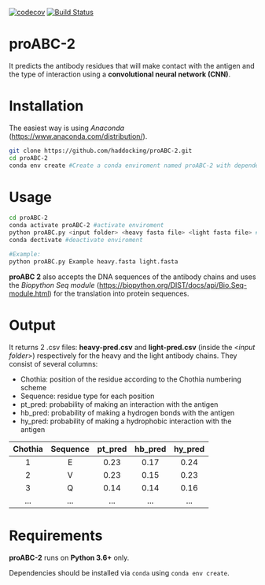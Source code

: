 [![codecov](https://codecov.io/gh/haddocking/proABC-2/branch/master/graph/badge.svg?token=4C4tfGxpuQ)](https://codecov.io/gh/haddocking/proABC-2) [![Build Status](http://alembick.science.uu.nl:8080/buildStatus/icon?job=proABC-2%2Fmaster)](http://alembick.science.uu.nl:8080/job/proABC-2/job/master/)
# proABC-2

It predicts the antibody residues that will make contact with the antigen and the type of interaction using a **convolutional neural network (CNN)**.

# Installation

The easiest way is using *Anaconda* (https://www.anaconda.com/distribution/).

``` bash
git clone https://github.com/haddocking/proABC-2.git
cd proABC-2
conda env create #Create a conda enviroment named proABC-2 with dependecies
```


# Usage

``` bash
cd proABC-2
conda activate proABC-2 #activate enviroment
python proABC.py <input folder> <heavy fasta file> <light fasta file> #run code
conda dectivate #deactivate enviroment

#Example:
python proABC.py Example heavy.fasta light.fasta
```
**proABC 2** also accepts the DNA sequences of the antibody chains and uses the *Biopython Seq module* (https://biopython.org/DIST/docs/api/Bio.Seq-module.html) for the translation into protein sequences.

# Output

It returns 2 .csv files: **heavy-pred.csv** and **light-pred.csv** (inside the <*input folder*>) respectively for the heavy and the light antibody chains. 
They consist of  several columns: 

* Chothia: position of the residue according to the Chothia numbering scheme
* Sequence: residue type for each position 
* pt_pred: probability of making an interaction with the antigen
* hb_pred: probability of making a hydrogen bonds with the antigen
* hy_pred: probability of making a hydrophobic interaction with the antigen

| Chothia | Sequence | pt_pred | hb_pred | hy_pred | 
|:-------:|:--------:|:-------:|:-------:|:-------:|
| 1       | E        | 0.23    | 0.17    | 0.24    | 
| 2       | V        | 0.23    | 0.15    | 0.23    | 
| 3       | Q        | 0.14    | 0.14    | 0.16    | 
| ...     | ...      | ...     | ...     | ...     | 


# Requirements

**proABC-2** runs on **Python 3.6+** only.

Dependencies should be installed via ```conda``` using ```conda env create```.
